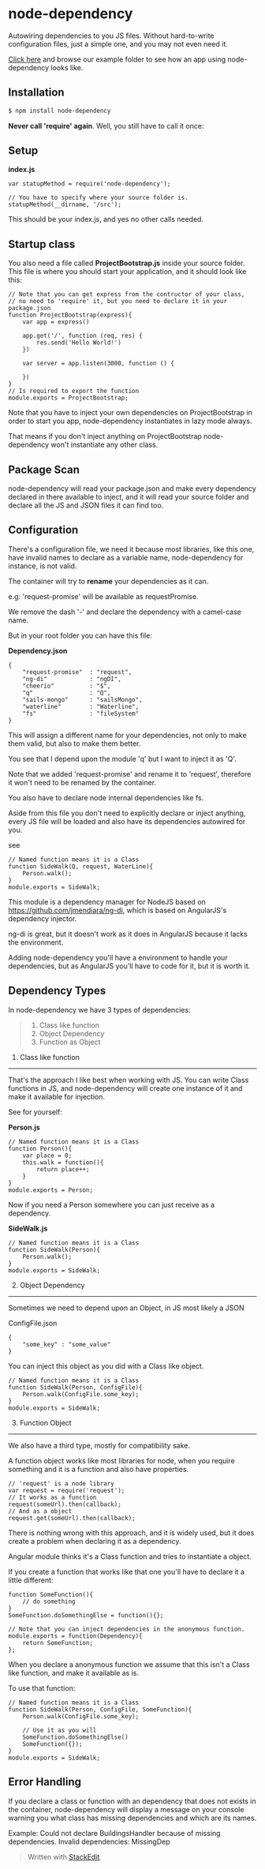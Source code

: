 node-dependency
===============

Autowiring dependencies to you JS files. Without hard-to-write configuration files, just a simple one, and you may not even need it.

[Click here](https://github.com/pedroassis/node-dependency/tree/master/example) and browse our example folder to see how an app using node-dependency looks like.

## Installation

```bash
$ npm install node-dependency
```


**Never call 'require' again**.
Well, you still have to call it once:


## Setup

**index.js**

    var statupMethod = require('node-dependency');
    
    // You have to specify where your source folder is.
    statupMethod(__dirname, '/src');

This should be your index.js, and yes no other calls needed.


## Startup class

You also need a file called **ProjectBootstrap.js** inside your source folder.
<br/>
This file is where you should start your application, and it should look like this:

    
    // Note that you can get express from the contructor of your class,
    // no need to 'require' it, but you need to declare it in your package.json
	function ProjectBootstrap(express){
	    var app = express()

	    app.get('/', function (req, res) {
	        res.send('Hello World!')
	    })

	    var server = app.listen(3000, function () {

	    })
    }
    // Is required to export the function
    module.exports = ProjectBootstrap;

Note that you have to inject your own dependencies on ProjectBootstrap in order to start you app, node-dependency instantiates in lazy mode always.


That means if you don't inject anything on ProjectBootstrap node-dependency won't instantiate any other class.

## Package Scan

node-dependency will read your package.json and make every dependency declared in there available to inject, and it will read your source folder and declare all the JS and JSON files it can find too.

## Configuration

There's a configuration file, we need it because most libraries, like this one, have invalid names to declare as a variable name, node-dependency for instance, is not valid.


The container will try to **rename** your dependencies as it can.

e.g: 'request-promise' will be available as requestPromise.

We remove the dash '-' and declare the dependency with a camel-case name.

But in your root folder you can have this file:

**Dependency.json**

    {
	    "request-promise"  : "request",
	    "ng-di"            : "ngDI",
	    "cheerio"          : "$",
	    "q"                : "Q",
	    "sails-mongo"      : "sailsMongo",
	    "waterline"        : "Waterline",
	    "fs"               : "fileSystem"
	}

This will assign a different name for your dependencies, not only to make them valid, but also to make them better.

You see that I depend upon the module 'q' but I want to inject it as 'Q'.

Note that we added 'request-promise' and rename it to 'request', therefore it won't need to be renamed by the container.

You also have to declare node internal dependencies like fs.

Aside from this file you don't need to explicitly declare or inject anything, every JS file will be loaded and also have its dependencies autowired for you.

see

    // Named function means it is a Class
    function SideWalk(Q, request, WaterLine){
	    Person.walk();
	}
	module.exports = SideWalk;

This module is a dependency manager for NodeJS based on https://github.com/jmendiara/ng-di, which is based on AngularJS's dependency injector.

ng-di is great, but it doesn't work as it does in AngularJS because it lacks the environment.

Adding node-dependency you'll have a environment to handle your dependencies, but as AngularJS you'll have to code for it, but it is worth it.

## Dependency Types

In node-dependency we have 3 types of dependencies:

>  1. Class like function
>  2. Object Dependency
>  3. Function as Object

1. Class like function
-------
That's the approach I like best when working with JS. You can write Class functions in JS, and node-dependency will create one instance of it and make it available for injection.

See for yourself:

**Person.js**

    // Named function means it is a Class
    function Person(){
	    var place = 0;
		this.walk = function(){
			return place++;
		}
	}
	module.exports = Person;

Now if you need a Person somewhere you can just receive as a dependency.

**SideWalk.js**

    // Named function means it is a Class
    function SideWalk(Person){
	    Person.walk();
	}
	module.exports = SideWalk;


2. Object Dependency
-------

Sometimes we need to depend upon an Object, in JS most likely a JSON

ConfigFile.json

    {
		"some_key" : "some_value"
	}

You can inject this object as you did with a Class like object.

    // Named function means it is a Class
    function SideWalk(Person, ConfigFile){
	    Person.walk(ConfigFile.some_key);
	}
	module.exports = SideWalk;


3. Function Object
-------
We also have a third type, mostly for compatibility sake.

A function object works like most libraries for node, when you require something and it is a function and also have properties.

	// 'request' is a node library   
	var request = require('request');
	// It works as a function
	request(someUrl).then(callback);
	// And as a object
	request.get(someUrl).then(callback);

There is nothing wrong with this approach, and it is widely used, but it does create a problem when declaring it as a dependency.

Angular module thinks it's a Class function and tries to instantiate a object.

If you create a function that works like that one you'll have to declare it a little different:

    function SomeFunction(){
		// do something
	}
	SomeFunction.doSomethingElse = function(){};
	
	// Note that you can inject dependencies in the anonymous function.
	module.exports = function(Dependency){
		return SomeFunction;
	};
	
When you declare a anonymous function we assume that this isn't a Class like function, and make it available as is.

To use that function:

    // Named function means it is a Class
    function SideWalk(Person, ConfigFile, SomeFunction){
	    Person.walk(ConfigFile.some_key);
	
		// Use it as you will
		SomeFunction.doSomethingElse()
		SomeFunction({});
	}
	module.exports = SideWalk;

## Error Handling
If you declare a class or function with an dependency that does not exists in the container, node-dependency will display a message on your console warning you what class has missing dependencies and which are its names.

Example:
	Could not declare BuildingsHandler because of missing dependencies.
	Invalid dependencies: MissingDep


> Written with [StackEdit](https://stackedit.io/).
